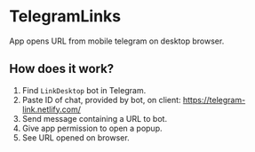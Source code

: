 # TelegramLinks
 App opens URL from mobile telegram on desktop browser.


## How does it work?
1. Find `LinkDesktop` bot in Telegram.
2. Paste ID of chat, provided by bot, on client: https://telegram-link.netlify.com/
3. Send message containing a URL to bot.
4. Give app permission to open a popup.
4. See URL opened on browser.



